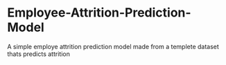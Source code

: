 # Employee-Attrition-Prediction-Model
A simple employe attrition prediction model made from a templete dataset thats predicts attrition
